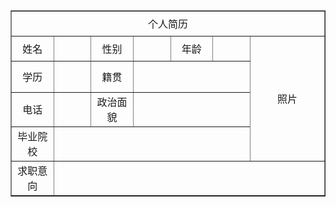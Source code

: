 <!DOCTYPE html>
<html>
	<head>
		<meta charset="utf-8" />
		<title></title>
	</head>
	<body>
		<table border="1px" cellspacing="0" >
			<col width="100px">
			<col width="100px">
			<col width="100px">
			<col width="100px">
			<col width="100px">
			<col width="100px">
			<col width="200px">
			<tr height="40px" align="center">
				<td colspan="7">个人简历</td>
			</tr>
			<tr height="40px" align="center">
				<td>姓名</td>
				<td></td>
				<td>性别</td>
				<td></td>
				<td>年龄</td>
				<td></td>
				<td rowspan="4">照片</td>
			</tr>
			<tr height="50" align="center">
				<td>学历</td>
				<td></td>
				<td>籍贯</td>
				<td colspan="3"></td>
			</tr>
			<tr height="40px" align="center">
				<td>电话</td>
				<td></td>
				<td>政治面貌</td>
				<td colspan="3"></td>
			</tr>
			<tr height="40px" align="center">
				<td>毕业院校</td>
				<td colspan="5"></td>
			</tr>
			<tr height="40px" align="center">
				<td>求职意向</td>
				<td colspan="6"></td>
			</tr>
		</table>
	</body>
</html>

